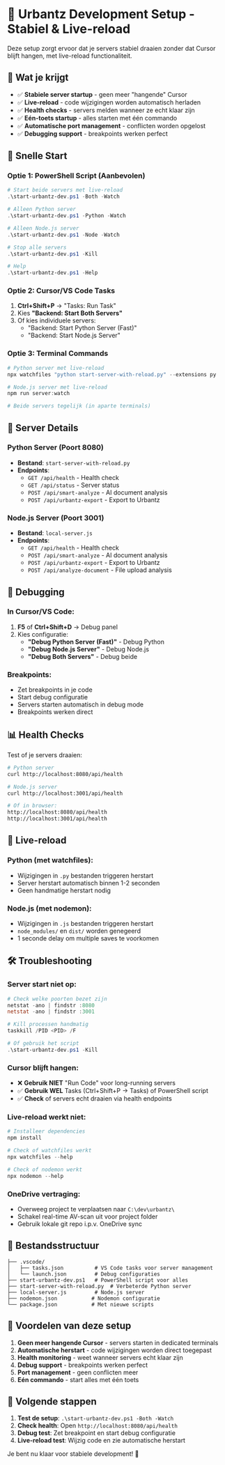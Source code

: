 # 🚀 Urbantz Development Setup - Stabiel & Live-reload

Deze setup zorgt ervoor dat je servers stabiel draaien zonder dat Cursor blijft hangen, met live-reload functionaliteit.

## 🎯 Wat je krijgt

- ✅ **Stabiele server startup** - geen meer "hangende" Cursor
- ✅ **Live-reload** - code wijzigingen worden automatisch herladen
- ✅ **Health checks** - servers melden wanneer ze echt klaar zijn
- ✅ **Eén-toets startup** - alles starten met één commando
- ✅ **Automatische port management** - conflicten worden opgelost
- ✅ **Debugging support** - breakpoints werken perfect

## 🚀 Snelle Start

### Optie 1: PowerShell Script (Aanbevolen)
```powershell
# Start beide servers met live-reload
.\start-urbantz-dev.ps1 -Both -Watch

# Alleen Python server
.\start-urbantz-dev.ps1 -Python -Watch

# Alleen Node.js server  
.\start-urbantz-dev.ps1 -Node -Watch

# Stop alle servers
.\start-urbantz-dev.ps1 -Kill

# Help
.\start-urbantz-dev.ps1 -Help
```

### Optie 2: Cursor/VS Code Tasks
1. **Ctrl+Shift+P** → "Tasks: Run Task"
2. Kies **"Backend: Start Both Servers"**
3. Of kies individuele servers:
   - "Backend: Start Python Server (Fast)"
   - "Backend: Start Node.js Server"

### Optie 3: Terminal Commands
```powershell
# Python server met live-reload
npx watchfiles "python start-server-with-reload.py" --extensions py

# Node.js server met live-reload  
npm run server:watch

# Beide servers tegelijk (in aparte terminals)
```

## 🔧 Server Details

### Python Server (Poort 8080)
- **Bestand**: `start-server-with-reload.py`
- **Endpoints**:
  - `GET /api/health` - Health check
  - `GET /api/status` - Server status
  - `POST /api/smart-analyze` - AI document analysis
  - `POST /api/urbantz-export` - Export to Urbantz

### Node.js Server (Poort 3001)  
- **Bestand**: `local-server.js`
- **Endpoints**:
  - `GET /api/health` - Health check
  - `POST /api/smart-analyze` - AI document analysis
  - `POST /api/urbantz-export` - Export to Urbantz
  - `POST /api/analyze-document` - File upload analysis

## 🐛 Debugging

### In Cursor/VS Code:
1. **F5** of **Ctrl+Shift+D** → Debug panel
2. Kies configuratie:
   - **"Debug Python Server (Fast)"** - Debug Python
   - **"Debug Node.js Server"** - Debug Node.js
   - **"Debug Both Servers"** - Debug beide

### Breakpoints:
- Zet breakpoints in je code
- Start debug configuratie
- Servers starten automatisch in debug mode
- Breakpoints werken direct

## 📊 Health Checks

Test of je servers draaien:

```bash
# Python server
curl http://localhost:8080/api/health

# Node.js server  
curl http://localhost:3001/api/health

# Of in browser:
http://localhost:8080/api/health
http://localhost:3001/api/health
```

## 🔄 Live-reload

### Python (met watchfiles):
- Wijzigingen in `.py` bestanden triggeren herstart
- Server herstart automatisch binnen 1-2 seconden
- Geen handmatige herstart nodig

### Node.js (met nodemon):
- Wijzigingen in `.js` bestanden triggeren herstart
- `node_modules/` en `dist/` worden genegeerd
- 1 seconde delay om multiple saves te voorkomen

## 🛠️ Troubleshooting

### Server start niet op:
```powershell
# Check welke poorten bezet zijn
netstat -ano | findstr :8080
netstat -ano | findstr :3001

# Kill processen handmatig
taskkill /PID <PID> /F

# Of gebruik het script
.\start-urbantz-dev.ps1 -Kill
```

### Cursor blijft hangen:
- ❌ **Gebruik NIET** "Run Code" voor long-running servers
- ✅ **Gebruik WEL** Tasks (Ctrl+Shift+P → Tasks) of PowerShell script
- ✅ **Check** of servers echt draaien via health endpoints

### Live-reload werkt niet:
```powershell
# Installeer dependencies
npm install

# Check of watchfiles werkt
npx watchfiles --help

# Check of nodemon werkt  
npx nodemon --help
```

### OneDrive vertraging:
- Overweeg project te verplaatsen naar `C:\dev\urbantz\`
- Schakel real-time AV-scan uit voor project folder
- Gebruik lokale git repo i.p.v. OneDrive sync

## 📁 Bestandsstructuur

```
├── .vscode/
│   ├── tasks.json          # VS Code tasks voor server management
│   └── launch.json         # Debug configuraties
├── start-urbantz-dev.ps1   # PowerShell script voor alles
├── start-server-with-reload.py  # Verbeterde Python server
├── local-server.js         # Node.js server
├── nodemon.json           # Nodemon configuratie
└── package.json           # Met nieuwe scripts
```

## 🎉 Voordelen van deze setup

1. **Geen meer hangende Cursor** - servers starten in dedicated terminals
2. **Automatische herstart** - code wijzigingen worden direct toegepast  
3. **Health monitoring** - weet wanneer servers echt klaar zijn
4. **Debug support** - breakpoints werken perfect
5. **Port management** - geen conflicten meer
6. **Eén commando** - start alles met één toets

## 🚀 Volgende stappen

1. **Test de setup**: `.\start-urbantz-dev.ps1 -Both -Watch`
2. **Check health**: Open `http://localhost:8080/api/health`
3. **Debug test**: Zet breakpoint en start debug configuratie
4. **Live-reload test**: Wijzig code en zie automatische herstart

Je bent nu klaar voor stabiele development! 🎯
